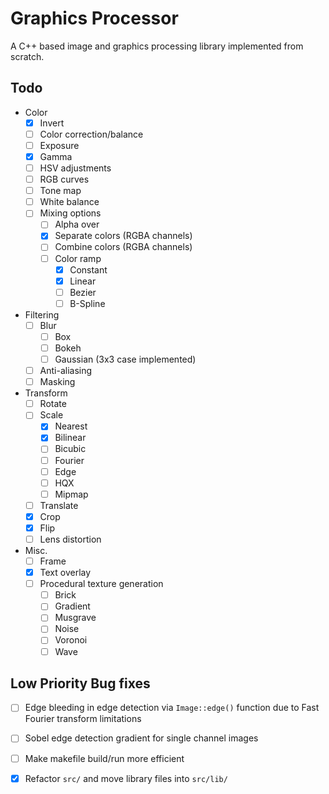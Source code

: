 # Graphics Processor
A C++ based image and graphics processing library implemented from scratch.

## Todo
- Color
    - [x] Invert
    - [ ] Color correction/balance
    - [ ] Exposure
    - [x] Gamma
    - [ ] HSV adjustments
    - [ ] RGB curves
    - [ ] Tone map
    - [ ] White balance
    - [ ] Mixing options
        - [ ] Alpha over
        - [x] Separate colors (RGBA channels)
        - [ ] Combine colors (RGBA channels)
        - [ ] Color ramp
            - [x] Constant
            - [x] Linear
            - [ ] Bezier
            - [ ] B-Spline
- Filtering
    - [ ] Blur
        - [ ] Box
        - [ ] Bokeh
        - [ ] Gaussian (3x3 case implemented)
    - [ ] Anti-aliasing
    - [ ] Masking
- Transform
    - [ ] Rotate
    - [ ] Scale
        - [x] Nearest
        - [x] Bilinear
        - [ ] Bicubic
        - [ ] Fourier
        - [ ] Edge
        - [ ] HQX
        - [ ] Mipmap
    - [ ] Translate
    - [x] Crop
    - [x] Flip
    - [ ] Lens distortion
- Misc.
    - [ ] Frame
    - [x] Text overlay
    - [ ] Procedural texture generation
        - [ ] Brick
        - [ ] Gradient
        - [ ] Musgrave
        - [ ] Noise
        - [ ] Voronoi
        - [ ] Wave

## Low Priority Bug fixes
- [ ] Edge bleeding in edge detection via `Image::edge()` function due to Fast Fourier transform limitations
- [ ] Sobel edge detection gradient for single channel images
- [ ] Make makefile build/run more efficient
- [x] Refactor `src/` and move library files into `src/lib/`

